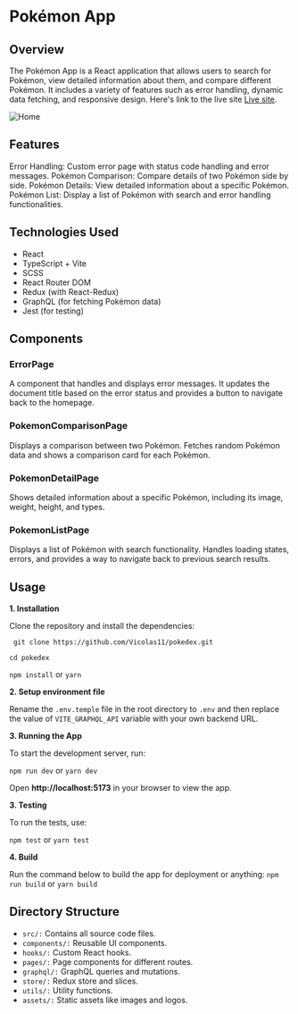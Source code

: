 # Pokémon App
## Overview
The Pokémon App is a React application that allows users to search for Pokémon, view detailed information about them, and compare different Pokémon. It includes a variety of features such as error handling, dynamic data fetching, and responsive design. Here's link to the live site [Live site](https://pokedexmonn.netlify.app/).

![Home](https://github.com/user-attachments/assets/1cb34b4b-5b9f-4ed2-b4f7-9d3b12251c64)


## Features
Error Handling: Custom error page with status code handling and error messages.
Pokémon Comparison: Compare details of two Pokémon side by side.
Pokémon Details: View detailed information about a specific Pokémon.
Pokémon List: Display a list of Pokémon with search and error handling functionalities.

## Technologies Used
- React 
- TypeScript + Vite
- SCSS
- React Router DOM
- Redux (with React-Redux)
- GraphQL (for fetching Pokémon data)
- Jest (for testing)

## Components
### ErrorPage
A component that handles and displays error messages. It updates the document title based on the error status and provides a button to navigate back to the homepage.

### PokemonComparisonPage
Displays a comparison between two Pokémon. Fetches random Pokémon data and shows a comparison card for each Pokémon.

### PokemonDetailPage
Shows detailed information about a specific Pokémon, including its image, weight, height, and types.

### PokemonListPage
Displays a list of Pokémon with search functionality. Handles loading states, errors, and provides a way to navigate back to previous search results.

## Usage 

**1. Installation**

Clone the repository and install the dependencies:

` git clone https://github.com/Vicolas11/pokedex.git`

`cd pokedex`

`npm install` or `yarn`

**2. Setup environment file**

Rename the `.env.temple` file in the root directory to `.env` and then replace the value of `VITE_GRAPHQL_API` variable with your own backend URL.

**3. Running the App**

To start the development server, run:

`npm run dev` or `yarn dev`

Open **http://localhost:5173** in your browser to view the app.

**3. Testing**

To run the tests, use:

`npm test` or `yarn test`

**4. Build**

Run the command below to build the app for deployment or anything:
`npm run build` or `yarn build`

## Directory Structure
- `src/:` Contains all source code files.
- `components/:` Reusable UI components.
- `hooks/:` Custom React hooks.
- `pages/:` Page components for different routes.
- `graphql/:` GraphQL queries and mutations.
- `store/:` Redux store and slices.
- `utils/:` Utility functions.
- `assets/:` Static assets like images and logos.
